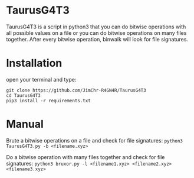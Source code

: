 # TaurusG4T3
TaurusG4T3 is a script in python3 that you can do bitwise operations with all possible values on a file or you can do bitwise operations on many files together. 
After every bitwise operation, binwalk will look for file signatures.


# Installation
open your terminal and type:
```
git clone https://github.com/JimChr-R4GN4R/TaurusG4T3
cd TaurusG4T3
pip3 install -r requirements.txt
```



# Manual
Brute a bitwise operations on a file and check for file signatures:
`python3 TaurusG4T3.py -b <filename.xyz>`



Do a bitwise operation with many files together and check for file signatures:
`python3 bruxor.py -l <filename1.xyz> <filename2.xyz> <filename3.xyz>`
